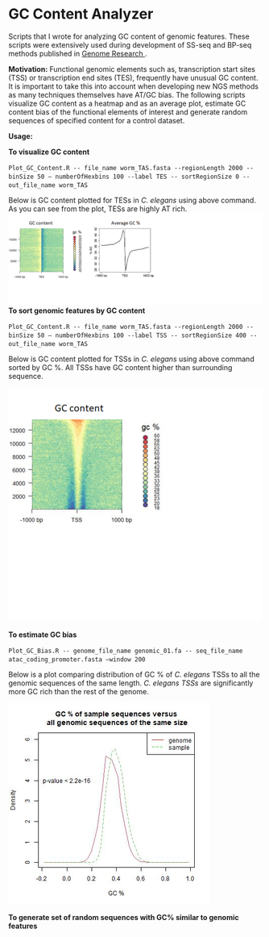 # GC Content Analyzer
Scripts that I wrote for analyzing GC content of genomic features. These scripts were extensively used during development of SS-seq and BP-seq methods published in [ Genome Research ](https://genome.cshlp.org/content/early/2021/06/24/gr.270082.120).

**Motivation:** Functional genomic elements such as, transcription start sites (TSS) or transcription end sites (TES), frequently have unusual GC content. It is important to take this into account when developing new NGS methods as many techniques themselves have AT/GC bias. The following scripts visualize GC content as a heatmap and as an average plot, estimate GC content bias of the functional elements of interest and generate random sequences of specified content for a control dataset.

**Usage:**

**To visualize GC content**

``Plot_GC_Content.R -- file_name worm_TAS.fasta --regionLength 2000 -- binSize 50 – numberOfHexbins 100 --label TES -- sortRegionSize 0 -- out_file_name worm_TAS ``

Below is GC content plotted for TESs in *C. elegans* using above command. As you can see from the plot, TESs are highly AT rich.
<img src=./TES_heatmap_plot.png> 
**To sort genomic features by GC content**

``Plot_GC_Content.R -- file_name worm_TAS.fasta --regionLength 2000 -- binSize 50 – numberOfHexbins 100 --label TSS -- sortRegionSize 400 -- out_file_name worm_TAS ``

Below is GC content plotted for TSSs in *C. elegans* using above command sorted by GC %. All TSSs have GC content higher than surrounding sequence.

<img src=./GC_Heatmap_Promoters_400.png> 

**To estimate GC bias**

``Plot_GC_Bias.R -- genome_file_name genomic_01.fa -- seq_file_name atac_coding_promoter.fasta –window 200``

Below is a plot comparing distribution of GC % of *C. elegans* TSSs to all the genomic sequences of the same length. *C. elegans TSSs* are significantly more GC rich than the rest of the genome.

<img src=./TSS_coding_GC_bias.jpg> 

**To generate set of random sequences with GC% similar to genomic features**
